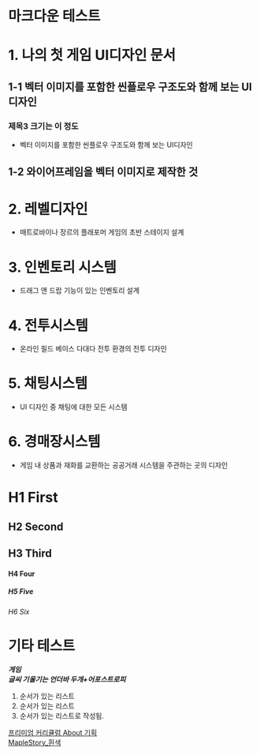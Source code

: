 
# 마크다운 테스트

# 1. 나의 첫 게임 UI디자인 문서
## 1-1 벡터 이미지를 포함한 씬플로우 구조도와 함께 보는 UI디자인
### 제목3 크기는 이 정도
- 벡터 이미지를 포함한 씬플로우 구조도와 함께 보는 UI디자인
## 1-2 와이어프레임을 벡터 이미지로 제작한 것
# 2. 레벨디자인
- 매트로바이나 장르의 플래포머 게임의 초반 스테이지 설계
# 3. 인벤토리 시스템
- 드래그 앤 드랍 기능이 있는 인벤토리 설계
# 4. 전투시스템
- 온라인 필드 베이스 다대다 전투 환경의 전투 디자인
# 5. 채팅시스템
- UI 디자인 중 채팅에 대한 모든 시스템
# 6. 경매장시스템
- 게임 내 상품과 재화를 교환하는 공공거래 시스템을 주관하는 곳의 디자인</br>

# H1 First
## H2 Second
## H3 Third
#### H4 Four
##### H5 Five
###### H6 Six



# 기타 테스트
__*게임*__</br>
__*글씨 기울기는 언더바 두개+어포스트로피*__

1. 순서가 있는 리스트
2. 순서가 있는 리스트
3. 순서가 있는 리스트로 작성됨.<br>

[프리미엄 커리큘럼 About 기획](https://www.notion.so/maplestar/ABOUT-b4fdd7ca2efd424681b203f380c9f1ce)<br>
[MapleStory_흰색](https://maple.gg/u/%ED%9D%B0%EC%83%89)
